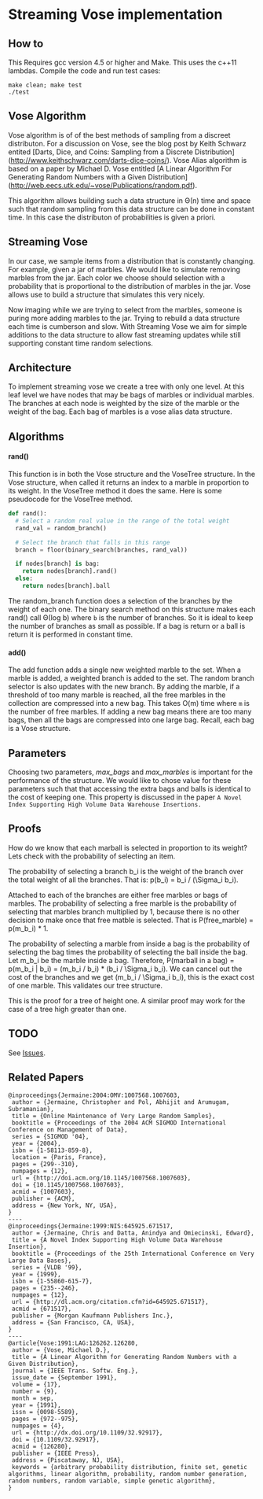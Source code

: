 
# Streaming Vose implementation

## How to

This Requires gcc version 4.5 or higher and Make. This uses the c++11 lambdas.
Compile the code and run test cases:

    make clean; make test
    ./test

## Vose Algorithm

Vose algorithm is of of the best methods of sampling from a discreet distributon. For a
discussion on Vose, see the blog post by Keith Schwarz entited 
[Darts, Dice, and Coins: Sampling from a Discrete Distribution]
(http://www.keithschwarz.com/darts-dice-coins/).
Vose Alias algorithm is based on a paper by Michael D. Vose entitled 
[A Linear Algorithm For Generating Random Numbers with a Given Distribution]
(http://web.eecs.utk.edu/~vose/Publications/random.pdf).

This algorithm allows building such a data structure in Θ(n) time and space
such that random sampling from this data structure can be done in constant time.
In this case the distributon of probabilities is given a priori.


## Streaming Vose

In our case, we sample items from a distribution that is constantly changing.
For example, given a jar of marbles. We would like to simulate removing marbles
from the jar. Each color we choose should selection with a probability that is 
proportional to the distribution of marbles in the jar. Vose allows use to build
a structure that simulates this very nicely.

Now imaging while we are trying to select from the marbles, someone is puring 
more adding marbles to the jar. Trying to rebuild a data structure each time
is cumberson and slow. With Streaming Vose we aim for simple additions to the 
data structure to allow fast streaming updates while still supporting constant
time random selections.


## Architecture 

To implement streaming vose we create a tree with only one level. 
At this leaf level we have nodes that may be bags of marbles or individual marbles.
The branches at each node is weighted by the size of the marble or the weight of 
the bag. Each bag of marbles is a vose alias data structure.


## Algorithms

#### rand()
This function is in both the Vose structure and the VoseTree structure.
In the Vose structure, when called it returns an index to a marble in proportion
to its weight. In the VoseTree method it does the same. Here is some pseudocode
for the VoseTree method.

```python
def rand():
  # Select a random real value in the range of the total weight
  rand_val = random_branch()

  # Select the branch that falls in this range
  branch = floor(binary_search(branches, rand_val))

  if nodes[branch] is bag:
    return nodes[branch].rand()
  else:
    return nodes[branch].ball
```

The random_branch function does a selection of the branches by the weight of each one.
The binary search method on this structure makes each rand() call Θ(log b) where `b` is the number
of branches. So it is ideal to keep the number of branches as small as possible.
If a bag is return or a ball is return it is performed in constant time.

#### add()
The add function adds a single new weighted marble to the set. When a marble is added, a weighted
branch is added to the set. The random branch selector is also updates with the new branch.
By adding the marble, if a threshold of too many marble is reached, all the free marbles in the
collection are compressed into a new bag. This takes O(m) time where `m` is the number of
free marbles. If adding a new bag means there are too many bags, then all the bags are compressed
into one large bag. Recall, each bag is a Vose structure.


## Parameters

Choosing two parameters, _max_bags_ and _max_marbles_ is important for the performance of the structure.
We would like to chose value for these parameters such that that accessing the extra bags and balls is
identical to the cost of keeping one. This property is discussed in the paper `A Novel Index Supporting
High Volume Data Warehouse Insertions.`

## Proofs

How do we know that each marball is selected in proportion to its weight? Lets check with the probability
of selecting an item.

The probability of selecting a branch b_i is the weight of the branch over the total weight of 
all the branches. That is: p(b_i) = b_i / (\Sigma_i b_i).

Attached to each of the branches are either free marbles or bags of marbles.
The probability of selecting a free marble is the probability of selecting that marbles branch
multiplied by 1, because there is no other decision to make once that free matble is selected.
That is P(free_marble) = p(m_b_i) * 1.

The probability of selecting a marble from inside a bag is the probability of selecting the bag times
the probability of selecting the ball inside the bag. Let m_b_i be the marble inside a bag. Therefore,
P(marball in a bag) = p(m_b_i | b_i) = (m_b_i / b_i) * (b_i / \Sigma_i b_i). We can cancel out the cost
of the branches and we get  (m_b_i / \Sigma_i b_i), this is the exact cost of one marble. This validates
our tree structure.

This is the proof for a tree of height one. A similar proof may work for the case of a tree high greater 
than one.


## TODO 

See [Issues](https://github.com/cegme/vose/issues).

## Related Papers

    @inproceedings{Jermaine:2004:OMV:1007568.1007603,
     author = {Jermaine, Christopher and Pol, Abhijit and Arumugam, Subramanian},
     title = {Online Maintenance of Very Large Random Samples},
     booktitle = {Proceedings of the 2004 ACM SIGMOD International Conference on Management of Data},
     series = {SIGMOD '04},
     year = {2004},
     isbn = {1-58113-859-8},
     location = {Paris, France},
     pages = {299--310},
     numpages = {12},
     url = {http://doi.acm.org/10.1145/1007568.1007603},
     doi = {10.1145/1007568.1007603},
     acmid = {1007603},
     publisher = {ACM},
     address = {New York, NY, USA},
    } 
    ----
    @inproceedings{Jermaine:1999:NIS:645925.671517,
     author = {Jermaine, Chris and Datta, Anindya and Omiecinski, Edward},
     title = {A Novel Index Supporting High Volume Data Warehouse Insertion},
     booktitle = {Proceedings of the 25th International Conference on Very Large Data Bases},
     series = {VLDB '99},
     year = {1999},
     isbn = {1-55860-615-7},
     pages = {235--246},
     numpages = {12},
     url = {http://dl.acm.org/citation.cfm?id=645925.671517},
     acmid = {671517},
     publisher = {Morgan Kaufmann Publishers Inc.},
     address = {San Francisco, CA, USA},
    } 
    ----
    @article{Vose:1991:LAG:126262.126280,
     author = {Vose, Michael D.},
     title = {A Linear Algorithm for Generating Random Numbers with a Given Distribution},
     journal = {IEEE Trans. Softw. Eng.},
     issue_date = {September 1991},
     volume = {17},
     number = {9},
     month = sep,
     year = {1991},
     issn = {0098-5589},
     pages = {972--975},
     numpages = {4},
     url = {http://dx.doi.org/10.1109/32.92917},
     doi = {10.1109/32.92917},
     acmid = {126280},
     publisher = {IEEE Press},
     address = {Piscataway, NJ, USA},
     keywords = {arbitrary probability distribution, finite set, genetic algorithms, linear algorithm, probability, random number generation, random numbers, random variable, simple genetic algorithm},
    }


